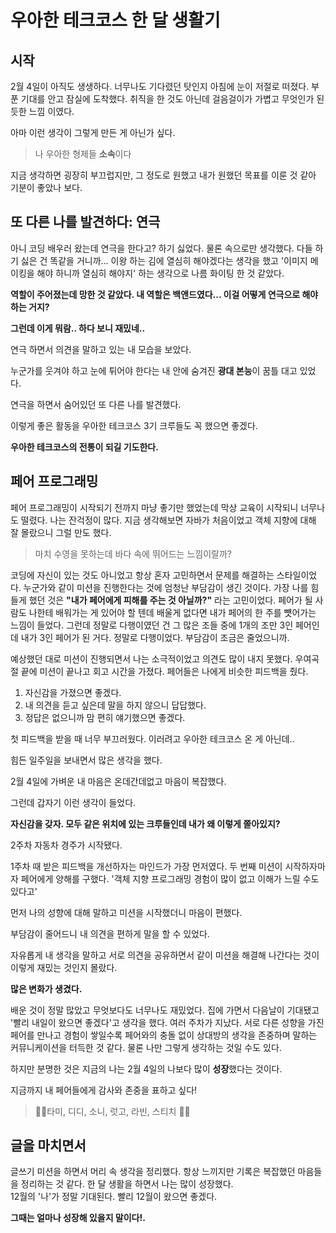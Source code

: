 # 우아한 테크코스 한 달 생활기

## 시작

2월 4일이 아직도 생생하다. 너무나도 기다렸던 탓인지 아침에 눈이 저절로 떠졌다. 부푼 기대를 안고 잠실에 도착했다.
취직을 한 것도 아닌데 걸음걸이가 가볍고 무엇인가 된 듯한 느낌 이였다.

아마 이런 생각이 그렇게 만든 게 아닌가 싶다.

> 나 우아한 형제들 **소속**이다

지금 생각하면 굉장히 부끄럽지만, 그 정도로 원했고 내가 원했던 목표를 이룬 것 같아 기분이 좋았나 보다.

## 또 다른 나를 발견하다: 연극

아니 코딩 배우러 왔는데 연극을 한다고? 하기 싫었다. 물론 속으로만 생각했다. 다들 하기 싫은 건 똑같을 거니까...
이왕 하는 김에 열심히 해야겠다는 생각을 했고 '이미지 메이킹을 해야 하니까 열심히 해야지' 하는 생각으로 나름 화이팅 한 것 같았다.

**역할이 주어졌는데 망한 것 같았다. 내 역할은 백앤드였다... 이걸 어떻게 연극으로 해야 하는 거지?**

**그런데 이게 뭐람.. 하다 보니 재밌네..**

연극 하면서 의견을 말하고 있는 내 모습을 보았다.

누군가를 웃겨야 하고 눈에 튀어야 한다는 내 안에 숨겨진 **광대 본능**이 꿈틀 대고 있었다.

연극을 하면서 숨어있던 또 다른 나를 발견했다.

이렇게 좋은 활동을 우아한 테크코스 3기 크루들도 꼭 했으면 좋겠다.

**우아한 테크코스의 전통이 되길 기도한다.**

## 페어 프로그래밍

페어 프로그래밍이 시작되기 전까지 마냥 좋기만 했었는데 막상 교육이 시작되니 너무나도 떨렸다. 나는 잔걱정이 많다.
지금 생각해보면 자바가 처음이었고 객체 지향에 대해 잘 몰랐으니 그럴 만도 했다.

> 마치 수영을 못하는데 바다 속에 뛰어드는 느낌이랄까?

코딩에 자신이 있는 것도 아니었고 항상 혼자 고민하면서 문제를 해결하는 스타일이었다. 누군가와 같이 미션을 진행한다는 것에 엄청난 부담감이 생긴 것이다. 가장 나를 힘들게 했던 것은 **"내가 페어에게 피해를 주는 것 아닐까?"** 라는 고민이었다. 페어가 될 사람도 나한테 배워가는 게 있어야 할 텐데 배울게 없다면 내가 페어의 한 주를 뻇어가는 느낌이 들었다. 그런데 정말로 다행이였던 건 그 많은 조들 중에 1개의 조만 3인 페어인데 내가 3인 페어가 된 거다. 정말로 다행이었다. 부담감이 조금은 줄었으니까.

예상했던 대로 미션이 진행되면서 나는 소극적이었고 의견도 많이 내지 못했다. 우여곡절 끝에 미션이 끝나고 회고 시간을 가졌다. 페어들은 나에게 비슷한 피드백을 줬다.

1. 자신감을 가졌으면 좋겠다.
2. 내 의견을 듣고 싶은데 말을 하지 않으니 답답했다.
3. 정답은 없으니까 맘 편히 얘기했으면 좋겠다.

첫 피드백을 받을 때 너무 부끄러웠다. 이러려고 우아한 테크코스 온 게 아닌데..

힘든 일주일을 보내면서 많은 생각을 했다.

2월 4일에 가벼운 내 마음은 온데간데없고 마음이 복잡했다.

그런데 갑자기 이런 생각이 들었다.

**자신감을 갖자. 모두 같은 위치에 있는 크루들인데 내가 왜 이렇게 쫄아있지?**

2주차 자동차 경주가 시작됐다.

1주차 때 받은 피드백을 개선하자는 마인드가 가장 먼저였다. 두 번째 미션이 시작하자마자 페어에게 양해를 구했다. '객체 지향 프로그래밍 경험이 많이 없고 이해가 느릴 수도 있다고'

먼저 나의 성향에 대해 말하고 미션을 시작했더니 마음이 편했다.

부담감이 줄어드니 내 의견을 편하게 말을 할 수 있었다.

자유롭게 내 생각을 말하고 서로 의견을 공유하면서 같이 미션을 해결해 나간다는 것이 이렇게 재밌는 것인지 몰랐다.

**많은 변화가 생겼다.**

배운 것이 정말 많았고 무엇보다도 너무나도 재밌었다. 집에 가면서 다음날이 기대됐고 '빨리 내일이 왔으면 좋겠다'고 생각을 했다. 여러 주차가 지났다. 서로 다른 성향을 가진 페어를 만나고 경험이 쌓일수록 페어와의 충돌 없이 상대방의 생각을 존중하며 말하는 커뮤니케이션을 터득한 것 같다. 물론 나만 그렇게 생각하는 것일 수도 있다.

하지만 분명한 것은 지금의 나는 2월 4일의 나보다 많이 **성장**했다는 것이다.

지금까지 내 페어들에게 감사와 존중을 표하고 싶다!

> 🙋‍♀️타미, 디디, 소니, 럿고, 라빈, 스티치 🙋🏽

## 글을 마치면서

글쓰기 미션을 하면서 머리 속 생각을 정리했다.
항상 느끼지만 기록은 복잡했던 마음들을 정리하는 것 같다.
한 달 생활을 하면서 나는 많이 성장했다.
<br>
12월의 '나'가 정말 기대된다. 빨리 12월이 왔으면 좋겠다.

**그때는 얼마나 성장해 있을지 말이다!.**

